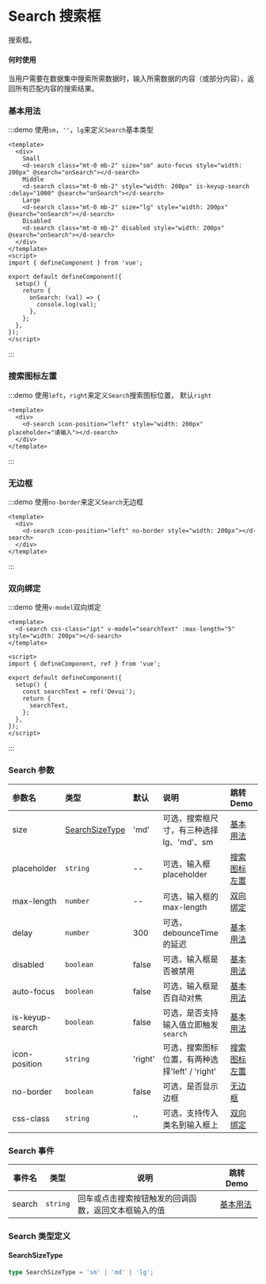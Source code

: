 # Search 搜索框

搜索框。

#### 何时使用

当用户需要在数据集中搜索所需数据时，输入所需数据的内容（或部分内容），返回所有匹配内容的搜索结果。

### 基本用法

:::demo 使用`sm`，`''`，`lg`来定义`Search`基本类型

```vue
<template>
  <div>
    Small
    <d-search class="mt-0 mb-2" size="sm" auto-focus style="width: 200px" @search="onSearch"></d-search>
    Middle
    <d-search class="mt-0 mb-2" style="width: 200px" is-keyup-search :delay="1000" @search="onSearch"></d-search>
    Large
    <d-search class="mt-0 mb-2" size="lg" style="width: 200px" @search="onSearch"></d-search>
    Disabled
    <d-search class="mt-0 mb-2" disabled style="width: 200px" @search="onSearch"></d-search>
  </div>
</template>
<script>
import { defineComponent } from 'vue';

export default defineComponent({
  setup() {
    return {
      onSearch: (val) => {
        console.log(val);
      },
    };
  },
});
</script>
```

:::

### 搜索图标左置

:::demo 使用`left`，`right`来定义`Search`搜索图标位置， 默认`right`

```vue
<template>
  <div>
    <d-search icon-position="left" style="width: 200px" placeholder="请输入"></d-search>
  </div>
</template>
```

:::

### 无边框

:::demo 使用`no-border`来定义`Search`无边框

```vue
<template>
  <div>
    <d-search icon-position="left" no-border style="width: 200px"></d-search>
  </div>
</template>
```

:::

### 双向绑定

:::demo 使用`v-model`双向绑定

```vue
<template>
  <d-search css-class="ipt" v-model="searchText" :max-length="5" style="width: 200px"></d-search>
</template>

<script>
import { defineComponent, ref } from 'vue';

export default defineComponent({
  setup() {
    const searchText = ref('Devui');
    return {
      searchText,
    };
  },
});
</script>
```

:::

### Search 参数

| 参数名          | 类型               | 默认    | 说明                                           | 跳转 Demo                     |
| :-------------- | :----------------- | :------ | :--------------------------------------------- | :---------------------------- |
| size            |  [SearchSizeType](#searchsizetype) | 'md'| 可选，搜索框尺寸，有三种选择 lg、'md'、sm | [基本用法](#基本用法) |
| placeholder     | `string`           | --      | 可选，输入框 placeholder                       | [搜索图标左置](#搜索图标左置) |
| max-length      | `number`           | --      | 可选，输入框的 max-length                      | [双向绑定](#双向绑定)         |
| delay           | `number`           | 300     | 可选，debounceTime 的延迟                      | [基本用法](#基本用法)         |
| disabled        | `boolean`          | false   | 可选，输入框是否被禁用                         | [基本用法](#基本用法)         |
| auto-focus      | `boolean`          | false   | 可选，输入框是否自动对焦                       | [基本用法](#基本用法)         |
| is-keyup-search | `boolean`          | false   | 可选，是否支持输入值立即触发 `search`          | [基本用法](#基本用法)         |
| icon-position   | `string`           | 'right' | 可选，搜索图标位置，有两种选择'left' / 'right' | [搜索图标左置](#搜索图标左置) |
| no-border       | `boolean`          | false   | 可选，是否显示边框                             | [无边框](#无边框)             |
| css-class       | `string`           | ''      | 可选，支持传入类名到输入框上                   | [双向绑定](#双向绑定)         |

### Search 事件

| 事件名 | 类型     | 说明                                                 | 跳转 Demo             |
| ------ | -------- | ---------------------------------------------------- | --------------------- |
| search | `string` | 回车或点击搜索按钮触发的回调函数，返回文本框输入的值 | [基本用法](#基本用法) |

### Search 类型定义

#### SearchSizeType

```ts
type SearchSizeType = 'sm' | 'md' | 'lg';
```

